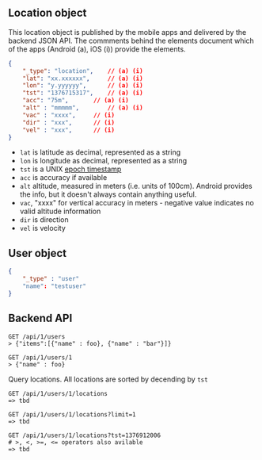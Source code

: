 ## Location object

This location object is published by the mobile apps and delivered by the backend JSON API.
The commments behind the elements document which of the apps (Android (a), iOS (i)) provide
the elements.

```json
{
    "_type": "location",	// (a) (i)
    "lat": "xx.xxxxxx", 	// (a) (i)
    "lon": "y.yyyyyy", 		// (a) (i)
    "tst": "1376715317",	// (a) (i)
    "acc": "75m",		// (a) (i)
    "alt" : "mmmmm",		// (a) (i)
    "vac" : "xxxx",		// (i)
    "dir" : "xxx",		// (i)
    "vel" : "xxx",		// (i)
}
```

* `lat` is latitude as decimal, represented as a string
* `lon` is longitude as decimal, represented as a string
* `tst` is a UNIX [epoch timestamp](http://en.wikipedia.org/wiki/Unix_time)
* `acc` is accuracy if available
* `alt` altitude, measured in meters (i.e. units of 100cm). Android provides the info, but it doesn't always contain anything useful.
* `vac`,  "xxxx" for vertical accuracy in meters - negative value indicates no valid altitude information
* `dir` is direction
* `vel` is velocity

## User object
```json
{
    "_type" : "user"
    "name": "testuser"
}
```

## Backend API

```none
GET /api/1/users
> {"items":[{"name" : foo}, {"name" : "bar"}]}
```

```none
GET /api/1/users/1
> {"name" : foo}
```

Query locations. All locations are sorted by decending by ```tst``` 
```none
GET /api/1/users/1/locations
=> tbd
```

```none
GET /api/1/users/1/locations?limit=1
=> tbd
```

```none
GET /api/1/users/1/locations?tst=1376912006
# >, <, >=, <= operators also avilable
=> tbd
```
